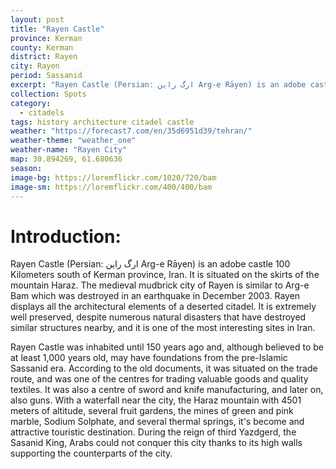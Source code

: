 ```yaml
---
layout: post
title: "Rayen Castle"
province: Kerman
county: Kerman
district: Rayen
city: Rayen
period: Sassanid
excerpt: "Rayen Castle (Persian: ارگ راين‎ Arg-e Rāyen) is an adobe castle 100 Kilometers south of Kerman province, Iran. It is situated on the skirts of the mountain Haraz."
collection: Spots
category: 
  - citadels
tags: history architecture citadel castle
weather: "https://forecast7.com/en/35d6951d39/tehran/"
weather-theme: "weather_one"
weather-name: "Rayen City"
map: 30.894269, 61.680636
season:
image-bg: https://loremflickr.com/1020/720/bam
image-sm: https://loremflickr.com/400/400/bam
---
```

# **Introduction:**

Rayen Castle (Persian: ارگ راين‎ Arg-e Rāyen) is an adobe castle 100 Kilometers south of Kerman province, Iran. It is situated on the skirts of the mountain Haraz. The medieval mudbrick city of Rayen is similar to Arg-e Bam which was destroyed in an earthquake in December 2003. Rayen displays all the architectural elements of a deserted citadel. It is extremely well preserved, despite numerous natural disasters that have destroyed similar structures nearby, and it is one of the most interesting sites in Iran.

Rayen Castle was inhabited until 150 years ago and, although believed to be at least 1,000 years old, may have foundations from the pre-Islamic Sassanid era. According to the old documents, it was situated on the trade route, and was one of the centres for trading valuable goods and quality textiles. It was also a centre of sword and knife manufacturing, and later on, also guns. With a waterfall near the city, the Haraz mountain with 4501 meters of altitude, several fruit gardens, the mines of green and pink marble, Sodium Solphate, and several thermal springs, it's become and attractive touristic destination. During the reign of third Yazdgerd, the Sasanid King, Arabs could not conquer this city thanks to its high walls supporting the counterparts of the city. 